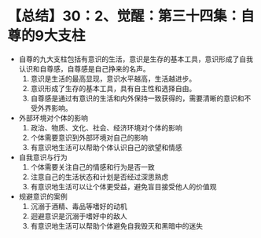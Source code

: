 # 【总结】30：2、觉醒：第三十四集：自尊的9大支柱

-   自尊的九大支柱包括有意识的生活，意识是生存的基本工具，意识形成了自我认识和自尊感，自尊感是自己挣来的名声。
    1.  意识是生活的最高显现，意识水平越高，生活越进步。
    2.  意识形成了生存的基本工具，具有自主性和选择自由。
    3.  自尊感是通过有意识的生活和内外保持一致获得的，需要清晰的意识和不受外界影响。
-   外部环境对个体的影响
    1.  政治、物质、文化、社会、经济环境对个体的影响
    2.  个体需要意识到外部环境对自己的影响
    3.  有意识地生活可以帮助个体认识自己的欲望和情感
-   自我意识与行为
    1.  个体需要关注自己的情感和行为是否一致
    2.  注意自己的生活状态和计划是否经过深思熟虑
    3.  有意识地生活可以让个体更受益，避免盲目接受他人的价值观
-   规避意识的案例
    1.  沉溺于酒精、毒品等嗜好的动机
    2.  迴避意识是沉溺于嗜好中的敌人
    3.  有意识地生活可以帮助个体避免自我毁灭和黑暗中的迷失
